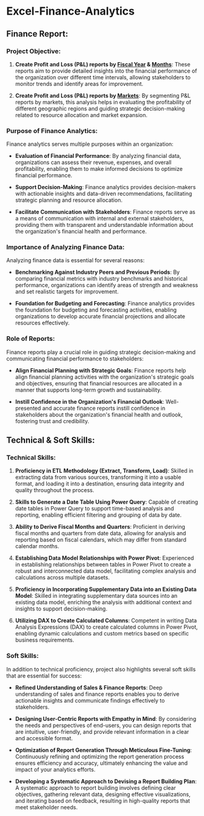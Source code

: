 # Excel-Finance-Analytics
## Finance Report:

### Project Objective:

1. **Create Profit and Loss (P&L) reports by [Fiscal Year](https://github.com/ShamliBajad/Excel-Finance-Analytics/blob/main/P%26L%20Statement%20by%20Fiscal%20Year.pdf) & [Months](https://github.com/ShamliBajad/Excel-Finance-Analytics/blob/main/P%26L%20Statement%20by%20Months.pdf)**: These reports aim to provide detailed insights into the financial performance of the organization over different time intervals, allowing stakeholders to monitor trends and identify areas for improvement.

3. **Create Profit and Loss (P&L) reports by [Markets](https://github.com/ShamliBajad/Excel-Finance-Analytics/blob/main/P%26L%20Statement%20by%20Markets.pdf)**: By segmenting P&L reports by markets, this analysis helps in evaluating the profitability of different geographic regions and guiding strategic decision-making related to resource allocation and market expansion.

### Purpose of Finance Analytics:

Finance analytics serves multiple purposes within an organization:

- **Evaluation of Financial Performance**: By analyzing financial data, organizations can assess their revenue, expenses, and overall profitability, enabling them to make informed decisions to optimize financial performance.

- **Support Decision-Making**: Finance analytics provides decision-makers with actionable insights and data-driven recommendations, facilitating strategic planning and resource allocation.

- **Facilitate Communication with Stakeholders**: Finance reports serve as a means of communication with internal and external stakeholders, providing them with transparent and understandable information about the organization's financial health and performance.

### Importance of Analyzing Finance Data:

Analyzing finance data is essential for several reasons:

- **Benchmarking Against Industry Peers and Previous Periods**: By comparing financial metrics with industry benchmarks and historical performance, organizations can identify areas of strength and weakness and set realistic targets for improvement.

- **Foundation for Budgeting and Forecasting**: Finance analytics provides the foundation for budgeting and forecasting activities, enabling organizations to develop accurate financial projections and allocate resources effectively.

### Role of Reports:

Finance reports play a crucial role in guiding strategic decision-making and communicating financial performance to stakeholders:

- **Align Financial Planning with Strategic Goals**: Finance reports help align financial planning activities with the organization's strategic goals and objectives, ensuring that financial resources are allocated in a manner that supports long-term growth and sustainability.

- **Instill Confidence in the Organization's Financial Outlook**: Well-presented and accurate finance reports instill confidence in stakeholders about the organization's financial health and outlook, fostering trust and credibility.

## Technical & Soft Skills:

### Technical Skills:

1. **Proficiency in ETL Methodology (Extract, Transform, Load)**: Skilled in extracting data from various sources, transforming it into a usable format, and loading it into a destination, ensuring data integrity and quality throughout the process.

2. **Skills to Generate a Date Table Using Power Query**: Capable of creating date tables in Power Query to support time-based analysis and reporting, enabling efficient filtering and grouping of data by date.

3. **Ability to Derive Fiscal Months and Quarters**: Proficient in deriving fiscal months and quarters from date data, allowing for analysis and reporting based on fiscal calendars, which may differ from standard calendar months.

4. **Establishing Data Model Relationships with Power Pivot**: Experienced in establishing relationships between tables in Power Pivot to create a robust and interconnected data model, facilitating complex analysis and calculations across multiple datasets.

5. **Proficiency in Incorporating Supplementary Data into an Existing Data Model**: Skilled in integrating supplementary data sources into an existing data model, enriching the analysis with additional context and insights to support decision-making.

6. **Utilizing DAX to Create Calculated Columns**: Competent in writing Data Analysis Expressions (DAX) to create calculated columns in Power Pivot, enabling dynamic calculations and custom metrics based on specific business requirements.

### Soft Skills:

In addition to technical proficiency, project also highlights several soft skills that are essential for success:

- **Refined Understanding of Sales & Finance Reports**: Deep understanding of sales and finance reports enables you to derive actionable insights and communicate findings effectively to stakeholders.

- **Designing User-Centric Reports with Empathy in Mind**: By considering the needs and perspectives of end-users, you can design reports that are intuitive, user-friendly, and provide relevant information in a clear and accessible format.

- **Optimization of Report Generation Through Meticulous Fine-Tuning**: Continuously refining and optimizing the report generation process ensures efficiency and accuracy, ultimately enhancing the value and impact of your analytics efforts.

- **Developing a Systematic Approach to Devising a Report Building Plan**: A systematic approach to report building involves defining clear objectives, gathering relevant data, designing effective visualizations, and iterating based on feedback, resulting in high-quality reports that meet stakeholder needs.
